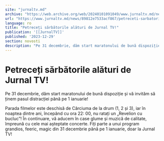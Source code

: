```yaml
---
site: "jurnaltv.md"
archive: "https://web.archive.org/web/20240101091049/www.jurnaltv.md/news/89812e7533acf867/petreceti-sarbatorile-alaturi-de-jurnal-tv.html"
url: "https://www.jurnaltv.md/news/89812e7533acf867/petreceti-sarbatorile-alaturi-de-jurnal-tv.html"
language: ro
title: "Petreceți sărbătorile alături de Jurnal TV!"
publication: '[[JurnalTV]]'
published: '2023-12-29'
section: novosti
description: "Pe 31 decembrie, dăm start maratonului de bună dispoziție și vă invităm să ținem pasul distracției până pe 1 ianuarie!"
---
```


# Petreceți sărbătorile alături de Jurnal TV!

Pe 31 decembrie, dăm start maratonului de bună dispoziție și vă invităm să ținem pasul distracției până pe 1 ianuarie!

Parada filmelor este deschisă de Cârciuma de la drum (1, 2 și 3), iar în noaptea dintre ani, începând cu ora 22: 00, nu ratați un „Revelion cu bucluc”! În continuare, vă aducem în case glume și muzică de calitate, împreună cu cele mai așteptate concerte. Fiți parte a unui program grandios, feeric, magic din 31 decembrie până pe 1 ianuarie, doar la Jurnal TV!